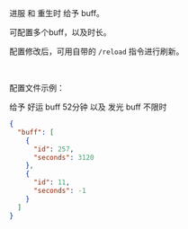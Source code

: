 进服 和 重生时 给予 buff。

可配置多个buff，以及时长。

配置修改后，可用自带的 `/reload` 指令进行刷新。

<br>

配置文件示例：

给予 好运 buff 52分钟 以及 发光 buff 不限时

```json
{
  "buff": [
    {
      "id": 257,
      "seconds": 3120
    },
    {
      "id": 11,
      "seconds": -1
    }
  ]
}
```